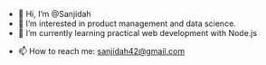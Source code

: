 
- 👋 Hi, I’m @Sanjidah
- 👀 I’m interested in product management and data science.
- 🌱 I’m currently learning practical web development with Node.js
<!--- - 💞️ I’m looking to collaborate on data related projects. --->
- 📫 How to reach me: sanjidah42@gmail.com

<!---
Sanjidah/Sanjidah is a ✨ special ✨ repository because its `README.md` (this file) appears on your GitHub profile.
You can click the Preview link to take a look at your changes.
--->

